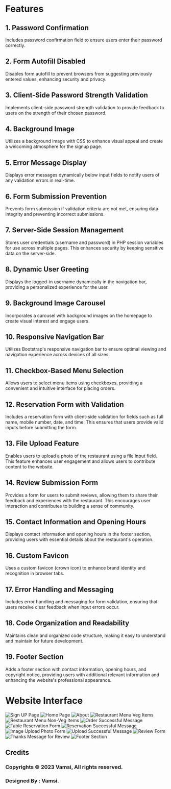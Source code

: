 # Features

## 1. Password Confirmation
Includes password confirmation field to ensure users enter their password correctly.

## 2. Form Autofill Disabled
Disables form autofill to prevent browsers from suggesting previously entered values, enhancing security and privacy.

## 3. Client-Side Password Strength Validation
Implements client-side password strength validation to provide feedback to users on the strength of their chosen password.

## 4. Background Image
Utilizes a background image with CSS to enhance visual appeal and create a welcoming atmosphere for the signup page.

## 5. Error Message Display
Displays error messages dynamically below input fields to notify users of any validation errors in real-time.

## 6. Form Submission Prevention
Prevents form submission if validation criteria are not met, ensuring data integrity and preventing incorrect submissions.

## 7. Server-Side Session Management
Stores user credentials (username and password) in PHP session variables for use across multiple pages. This enhances security by keeping sensitive data on the server-side.

## 8. Dynamic User Greeting
Displays the logged-in username dynamically in the navigation bar, providing a personalized experience for the user.

## 9. Background Image Carousel
Incorporates a carousel with background images on the homepage to create visual interest and engage users.

## 10. Responsive Navigation Bar
Utilizes Bootstrap's responsive navigation bar to ensure optimal viewing and navigation experience across devices of all sizes.

## 11. Checkbox-Based Menu Selection
Allows users to select menu items using checkboxes, providing a convenient and intuitive interface for placing orders.

## 12. Reservation Form with Validation
Includes a reservation form with client-side validation for fields such as full name, mobile number, date, and time. This ensures that users provide valid inputs before submitting the form.

## 13. File Upload Feature
Enables users to upload a photo of the restaurant using a file input field. This feature enhances user engagement and allows users to contribute content to the website.

## 14. Review Submission Form
Provides a form for users to submit reviews, allowing them to share their feedback and experiences with the restaurant. This encourages user interaction and contributes to building a sense of community.

## 15. Contact Information and Opening Hours
Displays contact information and opening hours in the footer section, providing users with essential details about the restaurant's operation.

## 16. Custom Favicon
Uses a custom favicon (crown icon) to enhance brand identity and recognition in browser tabs.

## 17. Error Handling and Messaging
Includes error handling and messaging for form validation, ensuring that users receive clear feedback when input errors occur.

## 18. Code Organization and Readability
Maintains clean and organized code structure, making it easy to understand and maintain for future development.

## 19. Footer Section
Adds a footer section with contact information, opening hours, and copyright notice, providing users with additional relevant information and enhancing the website's professional appearance.

# Website Interface
![Sign UP Page](README_IMAGES/1.png "Sign Up Page")
![Home Page](README_IMAGES/2.png "Home Page")
![About](README_IMAGES/3.png "About")
![Restaurant Menu Veg Items](README_IMAGES/4.png "Restaurant Menu Veg Items")
![Restaurant Menu Non-Veg Items](README_IMAGES/5.png "Restaurant Menu Non-Veg Items")
![Order Successful Message ](README_IMAGES/6.png "Order Successful Message ")
![Table Reservation Form](README_IMAGES/7.png "Table Reservation Form")
![Reservation Successful Message](README_IMAGES/8.png "Reservation Successful Message")
![Image Upload Photo Form](README_IMAGES/9.png "Image Upload Photo Form")
![Upload Successful Message ](README_IMAGES/10.png "Upload Successful Message ")
![Review Form](README_IMAGES/11.png "Review Form")
![Thanks Message for Review ](README_IMAGES/12.png "Thanks Message for Review ")
![Footer Section](README_IMAGES/13.png "Footer Section")
## Credits
### Copyrights © 2023 Vamsi, All rights reserved.
### Designed By : Vamsi.

